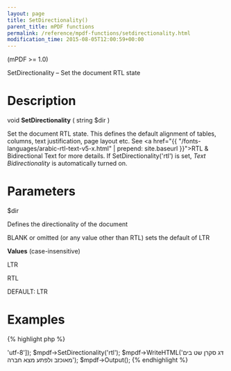 ```yaml
---
layout: page
title: SetDirectionality()
parent_title: mPDF functions
permalink: /reference/mpdf-functions/setdirectionality.html
modification_time: 2015-08-05T12:00:59+00:00
---
```


(mPDF >= 1.0)

SetDirectionality – Set the document RTL state

# Description

void **SetDirectionality** ( string <span class="parameter">$dir</span> )

Set the document RTL state. This defines the default alignment of tables, columns, text justification, page layout etc. See <a href="{{ "/fonts-languages/arabic-rtl-text-v5-x.html" | prepend: site.baseurl }}">RTL &amp; Bidirectional Text</a> for more details. If SetDirectionality('rtl') is set, *Text Bidirectionality* is automatically turned on.

# Parameters

<span class="parameter">$dir</span>

Defines the directionality of the document

BLANK or omitted (or any value other than RTL) sets the default of LTR

**Values** (case-insensitive)

LTR

RTL

<span class="smallblock">DEFAULT</span>: LTR

# Examples

{% highlight php %}
<?php

$mpdf = new \Mpdf\Mpdf(['mode' => 'utf-8']);

$mpdf->SetDirectionality('rtl');

$mpdf->WriteHTML('דג סקרן שט בים מאוכזב ולפתע מצא חברה');

$mpdf->Output();
{% endhighlight %}

